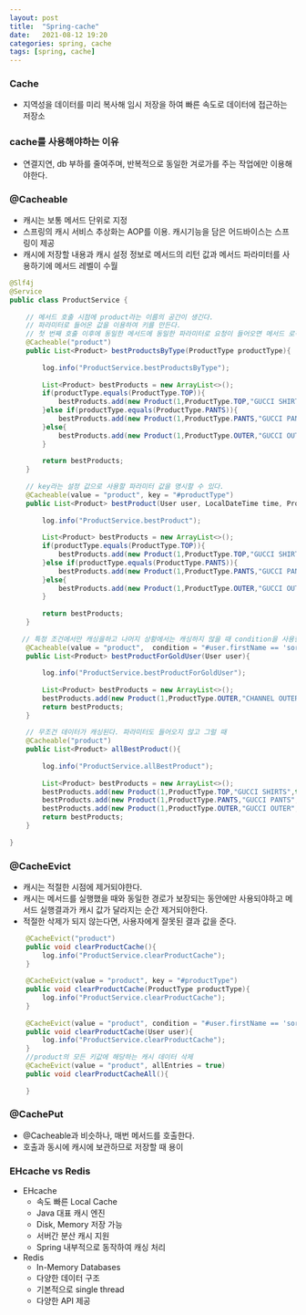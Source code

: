 ```yaml
---
layout: post
title:  "Spring-cache"
date:   2021-08-12 19:20
categories: spring, cache
tags: [spring, cache]
---
```


### Cache
- 지역성을 데이터를 미리 복사해 임시 저장을 하여 빠른 속도로 데이터에 접근하는 저장소

### cache를 사용해야하는 이유
- 연결지연, db 부하를 줄여주며, 반복적으로 동일한 겨로가를 주는 작업에만 이용해야한다.

### @Cacheable
- 캐시는 보통 메서드 단위로 지정
- 스프링의 캐시 서비스 추상화는 AOP를 이용. 캐시기능을 담은 어드바이스는 스프링이 제공
- 캐시에 저장할 내용과 캐시 설정 정보로 메서드의 리턴 값과 메서드 파라미터를 사용하기에 메서드 레벨이 수월

```java
@Slf4j
@Service
public class ProductService {
 
    // 메서드 호출 시점에 product라는 이름의 공간이 생긴다.
    // 파라미터로 들어온 값을 이용하여 키를 만든다.
    // 첫 번째 호출 이후에 동일한 메서드에 동일한 파라미터로 요청이 들어오면 메서드 로직을 수행하지 않고 캐시에 있는 값을 리턴
    @Cacheable("product") 
    public List<Product> bestProductsByType(ProductType productType){ 
 
        log.info("ProductService.bestProductsByType");
 
        List<Product> bestProducts = new ArrayList<>();
        if(productType.equals(ProductType.TOP)){
            bestProducts.add(new Product(1,ProductType.TOP,"GUCCI SHIRTS",true));
        }else if(productType.equals(ProductType.PANTS)){
            bestProducts.add(new Product(1,ProductType.PANTS,"GUCCI PANTS",true));
        }else{
            bestProducts.add(new Product(1,ProductType.OUTER,"GUCCI OUTER",true));
        }
 
        return bestProducts;
    }
    
    // key라는 설정 값으로 사용할 파라미터 값을 명시할 수 있다.
    @Cacheable(value = "product", key = "#productType")
    public List<Product> bestProduct(User user, LocalDateTime time, ProductType productType){
 
        log.info("ProductService.bestProduct");
 
        List<Product> bestProducts = new ArrayList<>();
        if(productType.equals(ProductType.TOP)){
            bestProducts.add(new Product(1,ProductType.TOP,"GUCCI SHIRTS",true));
        }else if(productType.equals(ProductType.PANTS)){
            bestProducts.add(new Product(1,ProductType.PANTS,"GUCCI PANTS",true));
        }else{
            bestProducts.add(new Product(1,ProductType.OUTER,"GUCCI OUTER",true));
        }
 
        return bestProducts;
    }
 
   // 특정 조건에서만 캐싱을하고 나머지 상황에서는 캐싱하지 않을 때 condition을 사용한다
    @Cacheable(value = "product",  condition = "#user.firstName == 'sora'")
    public List<Product> bestProductForGoldUser(User user){
 
        log.info("ProductService.bestProductForGoldUser");
 
        List<Product> bestProducts = new ArrayList<>();
        bestProducts.add(new Product(1,ProductType.OUTER,"CHANNEL OUTER",true));
        return bestProducts;
    }
  
    // 무조건 데이터가 캐싱된다. 파라미터도 들어오지 않고 그럴 때
    @Cacheable("product")
    public List<Product> allBestProduct(){
 
        log.info("ProductService.allBestProduct");
 
        List<Product> bestProducts = new ArrayList<>();
        bestProducts.add(new Product(1,ProductType.TOP,"GUCCI SHIRTS",true));
        bestProducts.add(new Product(1,ProductType.PANTS,"GUCCI PANTS",true));
        bestProducts.add(new Product(1,ProductType.OUTER,"GUCCI OUTER",true));
        return bestProducts;
    }
 
}

```

### @CacheEvict
- 캐시는 적절한 시점에 제거되야한다.
- 캐시는 메서드를 실행했을 때와 동일한 경로가 보장되는 동안에만 사용되야하고 메서드 실행결과가 캐시 값가 달라지는 순간 제거되야한다.
- 적절한 삭제가 되지 않는다면, 사용자에게 잘못된 결과 값을 준다.

```java
    @CacheEvict("product")
    public void clearProductCache(){
        log.info("ProductService.clearProductCache");
    }
 
    @CacheEvict(value = "product", key = "#productType")
    public void clearProductCache(ProductType productType){
        log.info("ProductService.clearProductCache");
    }
 
    @CacheEvict(value = "product", condition = "#user.firstName == 'sora'")
    public void clearProductCache(User user){
        log.info("ProductService.clearProductCache");
    }
    //product의 모든 키값에 해당하는 캐시 데이터 삭제
    @CacheEvict(value = "product", allEntries = true)
    public void clearProductCacheAll(){
        
    }
```

### @CachePut
- @Cacheable과 비슷하나, 매번 메서드를 호출한다.
- 호출과 동시에 캐시에 보관하므로 저장할 때 용이


### EHcache vs Redis
- EHcache
  - 속도 빠른 Local Cache
  - Java 대표 캐시 엔진
  - Disk, Memory 저장 가능
  - 서버간 분산 캐시 지원
  - Spring 내부적으로 동작하여 캐싱 처리
- Redis
  - In-Memory Databases
  - 다양한 데이터 구조
  - 기본적으로 single thread
  - 다양한 API 제공
